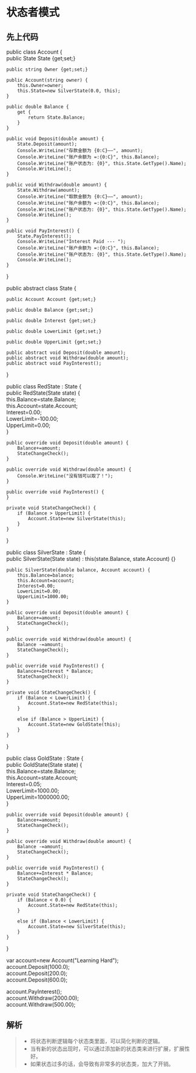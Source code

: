 # 状态者模式 

## 先上代码 
public class Account {  
    public State State {get;set;}  

    public string Owner {get;set;}  

    public Account(string owner) {  
        this.Owner=owner;  
        this.State=new SilverState(0.0, this);  
    }  

    public double Balance {  
        get {  
            return State.Balance;  
        }  
    }  

    public void Deposit(double amount) {  
        State.Deposit(amount);  
        Console.WriteLine("存款金额为 {0:C}——", amount);  
        Console.WriteLine("账户余额为 =:{0:C}", this.Balance);  
        Console.WriteLine("账户状态为: {0}", this.State.GetType().Name);  
        Console.WriteLine();  
    }  

    public void Withdraw(double amount) {  
        State.Withdraw(amount);  
        Console.WriteLine("取款金额为 {0:C}——", amount);  
        Console.WriteLine("账户余额为 =:{0:C}", this.Balance);  
        Console.WriteLine("账户状态为: {0}", this.State.GetType().Name);  
        Console.WriteLine();  
    }  

    public void PayInterest() {  
        State.PayInterest();  
        Console.WriteLine("Interest Paid --- ");  
        Console.WriteLine("账户余额为 =:{0:C}", this.Balance);  
        Console.WriteLine("账户状态为: {0}", this.State.GetType().Name);  
        Console.WriteLine();  
    }  
}  

public abstract class State {  

    public Account Account {get;set;}  

    public double Balance {get;set;}  

    public double Interest {get;set;}  

    public double LowerLimit {get;set;}  

    public double UpperLimit {get;set;}  

    public abstract void Deposit(double amount);   
    public abstract void Withdraw(double amount);   
    public abstract void PayInterest();   
}  

public class RedState : State {  
    public RedState(State state) {  
        this.Balance=state.Balance;  
        this.Account=state.Account;  
        Interest=0.00;  
        LowerLimit=-100.00;  
        UpperLimit=0.00;  
    }  

    public override void Deposit(double amount) {  
        Balance+=amount;  
        StateChangeCheck();  
    }  

    public override void Withdraw(double amount) {  
        Console.WriteLine("没有钱可以取了！");  
    }  

    public override void PayInterest() {  
    }  

    private void StateChangeCheck() {  
        if (Balance > UpperLimit) {  
            Account.State=new SilverState(this);  
        }  
    }  
}  

public class SilverState : State {  
    public SilverState(State state) : this(state.Balance, state.Account) {}  

    public SilverState(double balance, Account account) {  
        this.Balance=balance;  
        this.Account=account;  
        Interest=0.00;  
        LowerLimit=0.00;  
        UpperLimit=1000.00;  
    }  

    public override void Deposit(double amount) {  
        Balance+=amount;  
        StateChangeCheck();  
    }  

    public override void Withdraw(double amount) {  
        Balance -=amount;  
        StateChangeCheck();  
    }  

    public override void PayInterest() {  
        Balance+=Interest * Balance;  
        StateChangeCheck();  
    }  

    private void StateChangeCheck() {  
        if (Balance < LowerLimit) {  
            Account.State=new RedState(this);  
        }  

        else if (Balance > UpperLimit) {  
            Account.State=new GoldState(this);  
        }  
    }  
}  
 
public class GoldState : State {  
    public GoldState(State state) {  
        this.Balance=state.Balance;  
        this.Account=state.Account;  
        Interest=0.05;  
        LowerLimit=1000.00;  
        UpperLimit=1000000.00;  
    }  

    public override void Deposit(double amount) {  
        Balance+=amount;  
        StateChangeCheck();  
    }  

    public override void Withdraw(double amount) {  
        Balance -=amount;  
        StateChangeCheck();  
    }  

    public override void PayInterest() {  
        Balance+=Interest * Balance;  
        StateChangeCheck();  
    }  

    private void StateChangeCheck() {  
        if (Balance < 0.0) {  
            Account.State=new RedState(this);  
        }  
 
        else if (Balance < LowerLimit) {  
            Account.State=new SilverState(this);  
        }  
    }  
}  

var account=new Account("Learning Hard");  
account.Deposit(1000.0);  
account.Deposit(200.0);  
account.Deposit(600.0);  

account.PayInterest();  
account.Withdraw(2000.00);  
account.Withdraw(500.00);  

## 解析
> * 将状态判断逻辑每个状态类里面，可以简化判断的逻辑。
> * 当有新的状态出现时，可以通过添加新的状态类来进行扩展，扩展性好。
> * 如果状态过多的话，会导致有非常多的状态类，加大了开销。
